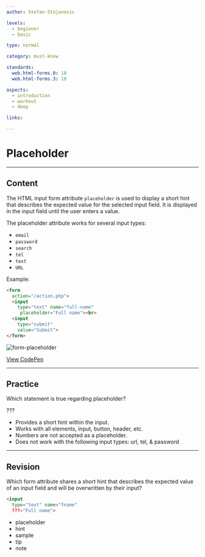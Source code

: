 ```yaml
---
author: Stefan-Stojanovic

levels:
  - beginner
  - basic

type: normal

category: must-know

standards:
  web.html-forms.0: 10
  web.html-forms.3: 10

aspects:
  - introduction
  - workout
  - deep

links:

---
```

# Placeholder
---
## Content

The HTML input form attribute `placeholder` is used to display a short hint that describes the expected value for the selected input field. It is displayed in the input field until the user enters a value.

The placeholder attribute works for several input types:
 - `email`
 - `password`
 - `search`
 - `tel`
 - `text`
 - `URL`

Example:
```html
<form
  action="/action.php">
  <input
    type="text" name="full-name"
     placeholder="Full name"><br>
  <input
    type="submit"
    value="Submit">
</form>
```

![form-placeholder](https://img.enkipro.com/a02fc73d00fa313cb1087ca07e1b5417.png)

[View CodePen](https://codepen.io/enkidevs/pen/LrMJqV)

---
## Practice

Which statement is true regarding placeholder?

???

* Provides a short hint within the input.
* Works with all elements, input, button, header, etc.
* Numbers are not accepted as a placeholder.
* Does not work with the following input types: url, tel, & password

---
## Revision

Which form attribute shares a short hint that describes the expected value of an input field and will be overwritten by their input?

```html
<input
  type="text" name="fname"
  ???="Full name">
```

* placeholder
* hint
* sample
* tip
* note
